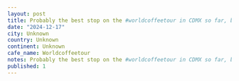 ```yaml
---
layout: post
title: Probably the best stop on the #worldcoffeetour in CDMX so far, brown caffeine lab, they roast their own beans and are clearly Star Wars fans. Drink is a cold brew and tonic with a squeeze of orange, i
date: "2024-12-17"
city: Unknown
country: Unknown
continent: Unknown
cafe_name: Worldcoffeetour
notes: Probably the best stop on the #worldcoffeetour in CDMX so far, brown caffeine lab, they roast their own beans and are clearly Star Wars fans. Drink is a cold brew and tonic with a squeeze of orange, incredible.
published: 1
---
```

